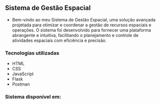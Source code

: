 ## Sistema de Gestão Espacial
- Bem-vindo ao meu Sistema de Gestão Espacial, uma solução avançada projetada para otimizar e coordenar a gestão de recursos espaciais e operações. O sistema foi desenvolvido para fornecer uma plataforma abrangente e intuitiva, facilitando o planejamento e controle de atividades espaciais com eficiência e precisão.

### Tecnologias utilizadas
- HTML
- CSS
- JavaScript
- Flask
- Postman

### Sistema disponível em:
